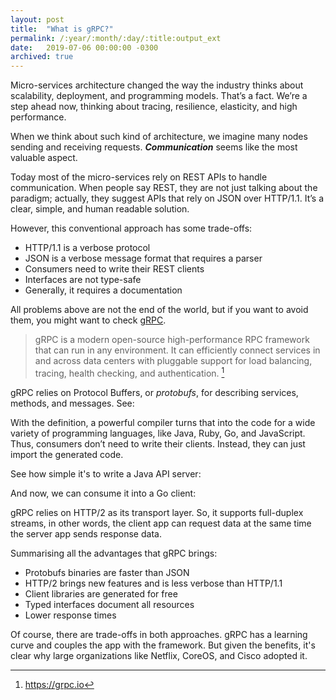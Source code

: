 ```yaml
---
layout: post
title:  "What is gRPC?"
permalink: /:year/:month/:day/:title:output_ext
date:   2019-07-06 00:00:00 -0300
archived: true
---
```


Micro-services architecture changed the way the industry thinks about scalability, deployment, and programming models. That’s a fact. We’re a step ahead now, thinking about tracing, resilience, elasticity, and high performance.

When we think about such kind of architecture, we imagine many nodes sending and receiving requests. ***Communication*** seems like the most valuable aspect.

Today most of the micro-services rely on REST APIs to handle communication. When people say REST, they are not just talking about the paradigm; actually, they suggest APIs that rely on JSON over HTTP/1.1. It’s a clear, simple, and human readable solution.

However, this conventional approach has some trade-offs:
- HTTP/1.1 is a verbose protocol
- JSON is a verbose message format that requires a parser
- Consumers need to write their REST clients
- Interfaces are not type-safe
- Generally, it requires a documentation

All problems above are not the end of the world, but if you want to avoid them, you might want to check [gRPC](https://grpc.io).

> gRPC is a modern open-source high-performance RPC framework that can run in any environment. It can efficiently connect services in and across data centers with pluggable support for load balancing, tracing, health checking, and authentication. [^1]

gRPC relies on Protocol Buffers, or _protobufs_, for describing services, methods, and messages. See:

<script src="https://gist.github.com/karreiro/501add9efbe23da4c094359104724db0.js"></script>

With the definition, a powerful compiler turns that into the code for a wide variety of programming languages, like Java, Ruby, Go, and JavaScript. Thus, consumers don’t need to write their clients. Instead, they can just import the generated code.

See how simple it's to write a Java API server:
<script src="https://gist.github.com/karreiro/b83d859ce255637417ac05c55ce6901f.js"></script>

And now, we can consume it into a Go client:
<script src="https://gist.github.com/karreiro/1005687597062549c1988a473e61d40f.js"></script>

gRPC relies on HTTP/2 as its transport layer. So, it supports full-duplex streams, in other words, the client app can request data at the same time the server app sends response data.

Summarising all the advantages that gRPC brings:
- Protobufs binaries are faster than JSON
- HTTP/2 brings new features and is less verbose than HTTP/1.1
- Client libraries are generated for free
- Typed interfaces document all resources
- Lower response times

Of course, there are trade-offs in both approaches. gRPC has a learning curve and couples the app with the framework. But given the benefits, it's clear why large organizations like Netflix, CoreOS, and Cisco adopted it.


[^1]: https://grpc.io
